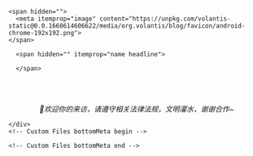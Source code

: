 


<article itemscope="" itemtype="http://schema.org/Article" class="article post white-box reveal md blur article-type-page" id="page" itemprop="blogPost">
  <link itemprop="mainEntityOfPage" href="http://windback.xyz/messages/index.html">
  <span hidden="" itemprop="publisher" itemscope="" itemtype="http://schema.org/Organization">
    <meta itemprop="name" content="WindBack的小站">
  </span>
  <span hidden="" itemprop="post" itemscope="" itemtype="http://schema.org/Post">
    <meta itemprop="name" content="WindBack的小站">
    <meta itemprop="description" content="各自努力，山顶再见。">
  </span>
  


  
    <span hidden="">
      <meta itemprop="image" content="https://unpkg.com/volantis-static@0.0.1660614606622/media/org.volantis/blog/favicon/android-chrome-192x192.png">
    </span>
  
  <div class="article-meta" id="top">
    
    
    
      <span hidden="" itemprop="name headline">
        
      </span>
    
  </div>


  <div id="layoutHelper-page-plugins"></div>
  <div id="post-body" itemprop="articleBody">
    <center>
<i class="fad fa-comments fa-5x"></i>
<br><br>

<p><em>🍭欢迎你的来访，请遵守相关法律法规，文明灌水，谢谢合作~</em></p>
</center>

  </div>
  
  
  
    


  <div class="article-meta" id="bottom">
    <div class="new-meta-box">
      
    </div>
    <!-- Custom Files bottomMeta begin -->
    
    <!-- Custom Files bottomMeta end -->
  </div>


  
  

  
  <!-- 文章推荐 -->
  
  
  <!-- Custom Files postEnd begin-->
  
  <!-- Custom Files postEnd end-->
</article>
